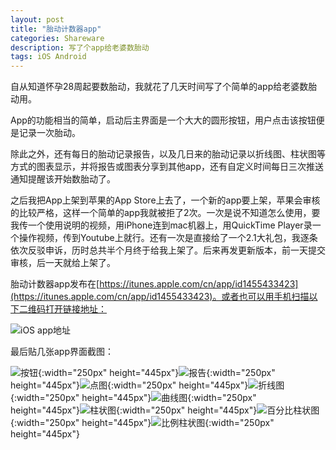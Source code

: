 ```yaml
---
layout: post
title: "胎动计数器app"
categories: Shareware
description: 写了个app给老婆数胎动
tags: iOS Android
---
```


自从知道怀孕28周起要数胎动，我就花了几天时间写了个简单的app给老婆数胎动用。

App的功能相当的简单，启动后主界面是一个大大的圆形按钮，用户点击该按钮便是记录一次胎动。

除此之外，还有每日的胎动记录报告，以及几日来的胎动记录以折线图、柱状图等方式的图表显示，并将报告或图表分享到其他app，还有自定义时间每日三次推送通知提醒该开始数胎动了。

之后我把App上架到苹果的App Store上去了，一个新的app要上架，苹果会审核的比较严格，这样一个简单的app我就被拒了2次。一次是说不知道怎么使用，要我传一个使用说明的视频，用iPhone连到mac机器上，用QuickTime Player录一个操作视频，传到Youtube上就行。还有一次是直接给了一个2.1大礼包，我逐条依次反驳申诉，历时总共半个月终于给我上架了。后来再发更新版本，前一天提交审核，后一天就给上架了。

胎动计数器app发布在[https://itunes.apple.com/cn/app/id1455433423](https://itunes.apple.com/cn/app/id1455433423)。或者也可以用手机扫描以下二维码打开链接地址：

![iOS app地址](https://cdn.jsdelivr.net/gh/missdeer/blog@gh-pages/media/2019-04-26/ios-qrcode.png)

最后贴几张app界面截图：

![按钮](https://cdn.jsdelivr.net/gh/missdeer/blog@gh-pages/media/2019-04-26/8.jpg ){:width="250px" height="445px"}![报告](https://cdn.jsdelivr.net/gh/missdeer/blog@gh-pages/media/2019-04-26/7.jpg ){:width="250px" height="445px"}![点图](https://cdn.jsdelivr.net/gh/missdeer/blog@gh-pages/media/2019-04-26/6.jpg ){:width="250px" height="445px"}![折线图](https://cdn.jsdelivr.net/gh/missdeer/blog@gh-pages/media/2019-04-26/5.jpg ){:width="250px" height="445px"}![曲线图](https://cdn.jsdelivr.net/gh/missdeer/blog@gh-pages/media/2019-04-26/4.jpg ){:width="250px" height="445px"}![柱状图](https://cdn.jsdelivr.net/gh/missdeer/blog@gh-pages/media/2019-04-26/3.jpg ){:width="250px" height="445px"}![百分比柱状图](https://cdn.jsdelivr.net/gh/missdeer/blog@gh-pages/media/2019-04-26/2.jpg ){:width="250px" height="445px"}![比例柱状图](https://cdn.jsdelivr.net/gh/missdeer/blog@gh-pages/media/2019-04-26/1.jpg ){:width="250px" height="445px"}